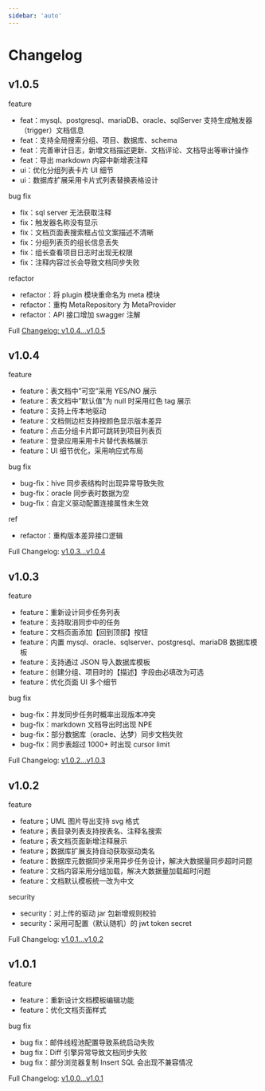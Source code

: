 ```yaml
---
sidebar: 'auto'
---
```


# Changelog

## v1.0.5
feature

- feat：mysql、postgresql、mariaDB、oracle、sqlServer 支持生成触发器（trigger）文档信息
- feat：支持全局搜索分组、项目、数据库、schema
- feat：完善审计日志，新增文档描述更新、文档评论、文档导出等审计操作
- feat：导出 markdown 内容中新增表注释
- ui：优化分组列表卡片 UI 细节
- ui：数据库扩展采用卡片式列表替换表格设计

bug fix

- fix：sql server 无法获取注释
- fix：触发器名称没有显示
- fix：文档页面表搜索框占位文案描述不清晰
- fix：分组列表页的组长信息丢失
- fix：组长查看项目日志时出现无权限
- fix：注释内容过长会导致文档同步失败

refactor

- refactor：将 plugin 模块重命名为 meta 模块
- refactor：重构 MetaRepository 为 MetaProvider
- refactor：API 接口增加 swagger 注解

Full [Changelog: v1.0.4...v1.0.5](https://github.com/vran-dev/databasir/compare/v1.0.4...v1.0.5)

## v1.0.4
feature

- feature：表文档中”可空”采用 YES/NO 展示
- feature：表文档中”默认值”为 null 时采用红色 tag 展示
- feature：支持上传本地驱动
- feature：文档侧边栏支持按颜色显示版本差异
- feature：点击分组卡片即可跳转到项目列表页
- feature：登录应用采用卡片替代表格展示
- feature：UI 细节优化，采用响应式布局

bug fix

- bug-fix：hive 同步表结构时出现异常导致失败
- bug-fix：oracle 同步表时数据为空
- bug-fix：自定义驱动配置连接属性未生效

ref

- refactor：重构版本差异接口逻辑

Full Changelog: [v1.0.3...v1.0.4](https://github.com/vran-dev/databasir/compare/v1.0.3...v1.0.4)

## v1.0.3
feature

- feature：重新设计同步任务列表
- feature：支持取消同步中的任务
- feature：文档页面添加【回到顶部】按钮
- feature：内置 mysql、oracle、sqlserver、postgresql、mariaDB 数据库模板
- feature：支持通过 JSON 导入数据库模板
- feature：创建分组、项目时的【描述】字段由必填改为可选
- feature：优化页面 UI 多个细节

bug fix

- bug-fix：并发同步任务时概率出现版本冲突
- bug-fix：markdown 文档导出时出现 NPE
- bug-fix：部分数据库（oracle、达梦）同步文档失败
- bug-fix：同步表超过 1000+ 时出现 cursor limit

Full Changelog: [v1.0.2...v1.0.3](https://github.com/vran-dev/databasir/compare/v1.0.2...v1.0.3)

## v1.0.2

feature

- feature；UML 图片导出支持 svg 格式
- feature；表目录列表支持按表名、注释名搜索
- feature；表文档页面新增注释展示
- feature；数据库扩展支持自动获取驱动类名
- feature：数据库元数据同步采用异步任务设计，解决大数据量同步超时问题
- feature：文档内容采用分组加载，解决大数据量加载超时问题
- feature：文档默认模板统一改为中文

security

- security：对上传的驱动 jar 包新增规则校验
- security：采用可配置（默认随机）的 jwt token secret

Full Changelog: [v1.0.1...v1.0.2](https://github.com/vran-dev/databasir/compare/v1.0.1...v1.0.2)

## v1.0.1
feature

- feature：重新设计文档模板编辑功能
- feature：优化文档页面样式

bug fix

- bug fix：邮件线程池配置导致系统启动失败
- bug fix：Diff 引擎异常导致文档同步失败
- bug fix：部分浏览器复制 Insert SQL 会出现不兼容情况

Full Changelog: [v1.0.0...v1.0.1](https://github.com/vran-dev/databasir/compare/v1.0.0...v1.0.1)